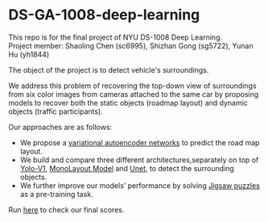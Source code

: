 # DS-GA-1008-deep-learning

This repo is for the final project of NYU DS-1008 Deep Learning.\
Project member: Shaoling Chen (sc6995), Shizhan Gong (sg5722), Yunan Hu (yh1844)

The object of the project is to detect vehicle's surroundings. 

We address this problem of recovering the top-down view of surroundings from six color images from cameras attached to the same car by proposing models to recover both the static objects (roadmap layout) and dynamic objects (traffic participants). 

Our approaches are as follows:
- We propose a [variational autoencoder networks](https://github.com/670973787/DS-GA-1008-deep-learning/tree/master/vae_roadmap) to predict the road map layout.
- We build and compare three different architectures,separately on top of [Yolo-V1](https://github.com/670973787/DS-GA-1008-deep-learning/tree/master/rotated_yolo_detector), [MonoLayout Model](https://github.com/670973787/DS-GA-1008-deep-learning/tree/master/monolayout_detector) and [Unet](https://github.com/670973787/DS-GA-1008-deep-learning/tree/master/unet_detector), to detect the surrounding objects.
- We further improve our models’ performance by solving [Jigsaw puzzles](https://github.com/670973787/DS-GA-1008-deep-learning/tree/master/jigsaw_pretraining) as a pre-training task.

Run [here](https://github.com/670973787/DS-GA-1008-deep-learning/tree/master/44-Onlooker-Round%202) to check our final scores.